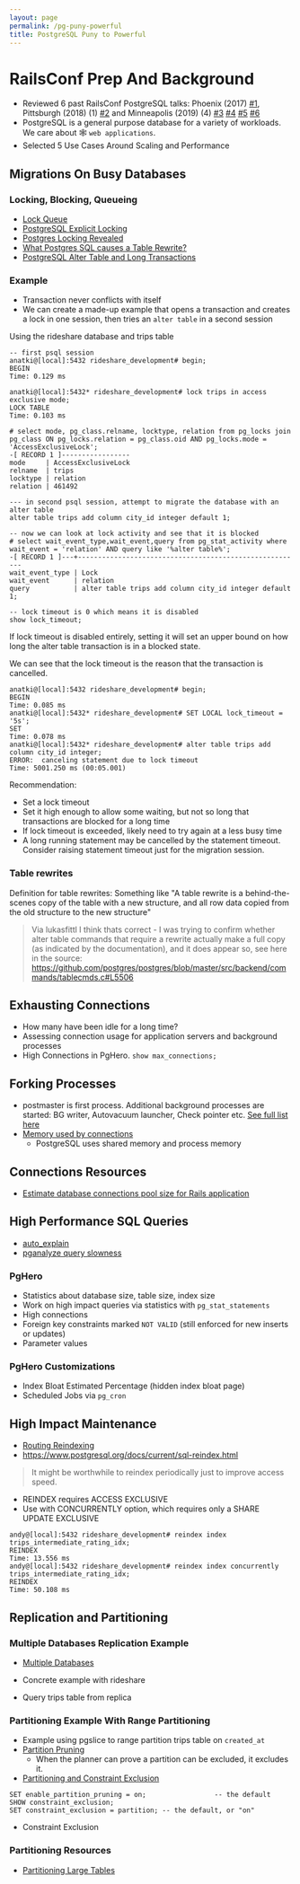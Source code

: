 ```yaml
---
layout: page
permalink: /pg-puny-powerful
title: PostgreSQL Puny to Powerful
---
```


# RailsConf Prep And Background

* Reviewed 6 past RailsConf PostgreSQL talks: Phoenix (2017) [#1](https://www.youtube.com/watch?v=_wU2dglywAU), Pittsburgh (2018) (1) [#2](https://www.youtube.com/watch?v=8gXdLAM6B1w) and Minneapolis (2019) (4) [#3](https://www.youtube.com/watch?v=a4OBp6edNaM) [#4](https://www.youtube.com/watch?v=B-iq4iHLnJU) [#5](https://www.youtube.com/watch?v=vfiz1J8mWEs) [#6](https://www.youtube.com/watch?v=1VsSXRPEBo0)
* PostgreSQL is a general purpose database for a variety of workloads. We care about 🕸️ `web applications`.
* Selected 5 Use Cases Around Scaling and Performance


## Migrations On Busy Databases

### Locking, Blocking, Queueing

* [Lock Queue](https://joinhandshake.com/blog/our-team/postgresql-and-lock-queue/)
* [PostgreSQL Explicit Locking](https://www.postgresql.org/docs/current/explicit-locking.html)
* [Postgres Locking Revealed](https://engineering.nordeus.com/postgres-locking-revealed/)
* [What Postgres SQL causes a Table Rewrite?](https://www.thatguyfromdelhi.com/2020/12/what-postgres-sql-causes-table-rewrite.html)
* [PostgreSQL Alter Table and Long Transactions](http://www.joshuakehn.com/2017/9/9/postgresql-alter-table-and-long-transactions.html)

### Example

* Transaction never conflicts with itself
* We can create a made-up example that opens a transaction and creates a lock in one session, then tries an `alter table` in a second session

Using the rideshare database and trips table

```
-- first psql session
anatki@[local]:5432 rideshare_development# begin;
BEGIN
Time: 0.129 ms

anatki@[local]:5432* rideshare_development# lock trips in access exclusive mode;
LOCK TABLE
Time: 0.103 ms

# select mode, pg_class.relname, locktype, relation from pg_locks join pg_class ON pg_locks.relation = pg_class.oid AND pg_locks.mode = 'AccessExclusiveLock';
-[ RECORD 1 ]-----------------
mode     | AccessExclusiveLock
relname  | trips
locktype | relation
relation | 461492

--- in second psql session, attempt to migrate the database with an alter table
alter table trips add column city_id integer default 1;

-- now we can look at lock activity and see that it is blocked
# select wait_event_type,wait_event,query from pg_stat_activity where wait_event = 'relation' AND query like '%alter table%';
-[ RECORD 1 ]---+--------------------------------------------------------
wait_event_type | Lock
wait_event      | relation
query           | alter table trips add column city_id integer default 1;

-- lock timeout is 0 which means it is disabled
show lock_timeout;

```

If lock timeout is disabled entirely, setting it will set an upper bound on how long the alter table transaction is in a blocked state.

We can see that the lock timeout is the reason that the transaction is cancelled.

```
anatki@[local]:5432 rideshare_development# begin;
BEGIN
Time: 0.085 ms
anatki@[local]:5432* rideshare_development# SET LOCAL lock_timeout = '5s';
SET
Time: 0.078 ms
anatki@[local]:5432* rideshare_development# alter table trips add column city_id integer;
ERROR:  canceling statement due to lock timeout
Time: 5001.250 ms (00:05.001)
```

Recommendation:

* Set a lock timeout
* Set it high enough to allow some waiting, but not so long that transactions are blocked for a long time
* If lock timeout is exceeded, likely need to try again at a less busy time
* A long running statement may be cancelled by the statement timeout. Consider raising statement timeout just for the migration session.

### Table rewrites

Definition for table rewrites:
Something like "A table rewrite is a behind-the-scenes copy of the table with a new structure, and all row data copied from the old structure to the new structure"

> Via lukasfittl
I think thats correct - I was trying to confirm whether alter table commands that require a rewrite actually make a full copy (as indicated by the documentation), and it does appear so, see here in the source: <https://github.com/postgres/postgres/blob/master/src/backend/commands/tablecmds.c#L5506>


## Exhausting Connections

* How many have been idle for a long time?
* Assessing connection usage for application servers and background processes
* High Connections in PgHero. `show max_connections;`

## Forking Processes

* postmaster is first process. Additional background processes are started: BG writer, Autovacuum launcher, Check pointer etc. [See full list here](https://medium.com/nerd-for-tech/what-is-forking-in-postgresql-58e23458f026)
* [Memory used by connections](https://aws.amazon.com/blogs/database/resources-consumed-by-idle-postgresql-connections/)
  * PostgreSQL uses shared memory and process memory


## Connections Resources

* [Estimate database connections pool size for Rails application](https://docs.knapsackpro.com/2021/estimate-database-connections-pool-size-for-rails-application)


## High Performance SQL Queries

* [auto_explain](https://www.postgresql.org/docs/current/auto-explain.html)
* [pganalyze query slowness](https://pganalyze.com/docs/checks/queries/slowness)


### PgHero

* Statistics about database size, table size, index size
* Work on high impact queries via statistics with `pg_stat_statements`
* High connections
* Foreign key constraints marked `NOT VALID` (still enforced for new inserts or updates)
* Parameter values


### PgHero Customizations

* Index Bloat Estimated Percentage (hidden index bloat page)
* Scheduled Jobs via `pg_cron`

## High Impact Maintenance

* [Routing Reindexing](https://www.postgresql.org/docs/current/routine-reindex.html)
* <https://www.postgresql.org/docs/current/sql-reindex.html>

> It might be worthwhile to reindex periodically just to improve access speed.

* REINDEX requires ACCESS EXCLUSIVE
* Use with CONCURRENTLY option, which requires only a SHARE UPDATE EXCLUSIVE

```
andy@[local]:5432 rideshare_development# reindex index trips_intermediate_rating_idx;
REINDEX
Time: 13.556 ms
andy@[local]:5432 rideshare_development# reindex index concurrently trips_intermediate_rating_idx;
REINDEX
Time: 50.108 ms
```

## Replication and Partitioning


### Multiple Databases Replication Example

* [Multiple Databases](https://guides.rubyonrails.org/active_record_multiple_databases.html)

* Concrete example with rideshare
* Query trips table from replica


### Partitioning Example With Range Partitioning

* Example using pgslice to range partition trips table on `created_at`
* [Partition Pruning](https://www.postgresql.org/docs/current/ddl-partitioning.html#DDL-PARTITION-PRUNING)
  * When the planner can prove a partition can be excluded, it excludes it.
* [Partitioning and Constraint Exclusion](https://www.postgresql.org/docs/current/ddl-partitioning.html#DDL-PARTITIONING-CONSTRAINT-EXCLUSION)

```
SET enable_partition_pruning = on;                 -- the default
SHOW constraint_exclusion;
SET constraint_exclusion = partition; -- the default, or "on"
```

* Constraint Exclusion

### Partitioning Resources

* [Partitioning Large Tables](https://gpdb.docs.pivotal.io/5270/admin_guide/ddl/ddl-partition.html)
